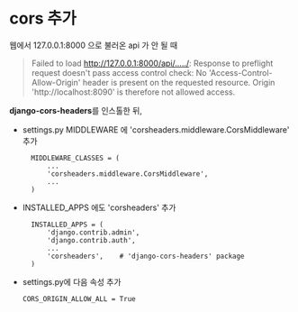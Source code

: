 # cors 추가

웹에서 127.0.0.1:8000 으로 불러온 api 가 안 될 때
> Failed to load http://127.0.0.1:8000/api/...../: Response to preflight request doesn't pass access control check: No 'Access-Control-Allow-Origin' header is present on the requested resource. Origin 'http://localhost:8090' is therefore not allowed access.


**django-cors-headers**를 인스톨한 뒤,

- settings.py MIDDLEWARE 에 'corsheaders.middleware.CorsMiddleware' 추가

        MIDDLEWARE_CLASSES = (
            ...
            'corsheaders.middleware.CorsMiddleware',
            ...
        )

- INSTALLED_APPS 에도 'corsheaders' 추가

        INSTALLED_APPS = (
            'django.contrib.admin',
            'django.contrib.auth',
            ...
            'corsheaders',    # 'django-cors-headers' package
        )
        
- settings.py에 다음 속성 추가

      CORS_ORIGIN_ALLOW_ALL = True